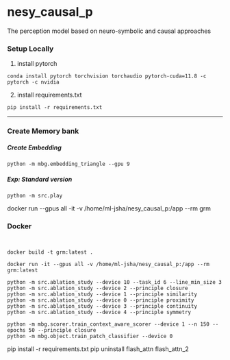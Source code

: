 # nesy_causal_p

The perception model based on neuro-symbolic and causal approaches

### Setup Locally

1. install pytorch

```
conda install pytorch torchvision torchaudio pytorch-cuda=11.8 -c pytorch -c nvidia
```

2. install requirements.txt

``` 
pip install -r requirements.txt
```

----
### Create Memory bank

##### Create Embedding
```  
python -m mbg.embedding_triangle --gpu 9
```

##### Exp: Standard version

``` 
python -m src.play
```

docker run --gpus all -it -v /home/ml-jsha/nesy_causal_p:/app --rm grm 



### Docker
```


docker build -t grm:latest .

docker run -it --gpus all -v /home/ml-jsha/nesy_causal_p:/app --rm grm:latest
  
python -m src.ablation_study --device 10 --task_id 6 --line_min_size 3
python -m src.ablation_study --device 2 --principle closure
python -m src.ablation_study --device 1 --principle similarity
python -m src.ablation_study --device 0 --principle proximity
python -m src.ablation_study --device 3 --principle continuity
python -m src.ablation_study --device 4 --principle symmetry

python -m mbg.scorer.train_context_aware_scorer --device 1 --n 150 --epochs 50 --principle closure
python -m mbg.object.train_patch_classifier --device 0 
```
pip install -r requirements.txt
pip uninstall flash_attn flash_attn_2

